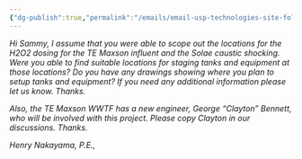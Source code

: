 ```yaml
---
{"dg-publish":true,"permalink":"/emails/email-usp-technologies-site-followup-discussion-24-jan-2025/","noteIcon":"","created":"2025-01-24T12:49:08.158-06:00"}
---
```



*Hi Sammy, I assume that you were able to scope out the locations for the H2O2 dosing for the TE Maxson influent and the Solae caustic shocking. Were you able to find suitable locations for staging tanks and equipment at those locations? Do you have any drawings showing where you plan to setup tanks and equipment? If you need any additional information please let us know. Thanks.*

*Also, the TE Maxson WWTF has a new engineer, George “Clayton” Bennett, who will be involved with this project. Please copy Clayton in our discussions. Thanks.*

*Henry Nakayama, P.E.,*